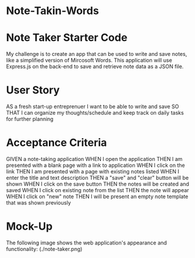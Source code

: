 # Note-Takin-Words

# Note Taker Starter Code

My challenge is to create an app that can be used to write and save notes, like a simplified version of Mircosoft Words. This application will use Express.js on the back-end to save and retrieve note data as a JSON file.

# User Story

AS a fresh start-up entreprenuer
I want to be able to write and save 
SO THAT I can organize my thoughts/schedule and keep track on daily tasks for further planning

# Acceptance Criteria

GIVEN a note-taking application
WHEN I open the application
THEN I am presented with a blank page with a link to application
WHEN I click on the link
THEN I am presented with a page with existing notes listed 
WHEN I enter the title and text description
THEN a "save" and "clear" button will be shown
WHEN I click on the save button
THEN the notes will be created and saved
WHEN I click on existing note from the list
THEN the note will appear 
WHEN I click on "new" note
THEN I will be present an empty note template that was shown previously

# Mock-Up

The following image shows the web application's appearance and functionality:
(./note-taker.png)
